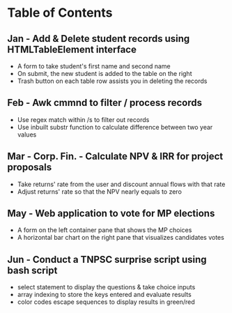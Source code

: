 
# Table of Contents

## Jan  - Add & Delete student records using HTMLTableElement interface
- A form to take student's first name and second name
- On submit, the new student is added to the table on the right
- Trash button on each table row assists you in deleting the records
## Feb - Awk cmmnd to filter / process records
- Use regex match within /s to filter out records
- Use inbuilt substr function to calculate difference between two year values
## Mar - Corp. Fin. - Calculate NPV & IRR for project proposals
- Take returns' rate from the user and discount annual flows with that rate
- Adjust returns' rate so that the NPV nearly equals to zero
## May - Web application to vote for MP elections
- A form on the left container pane that shows the MP choices
- A horizontal bar chart on the right pane that visualizes candidates votes
## Jun - Conduct a TNPSC surprise script using bash script
- select statement to display the questions & take choice inputs
- array indexing to store the keys entered and evaluate results
- color codes escape sequences to display results in green/red
